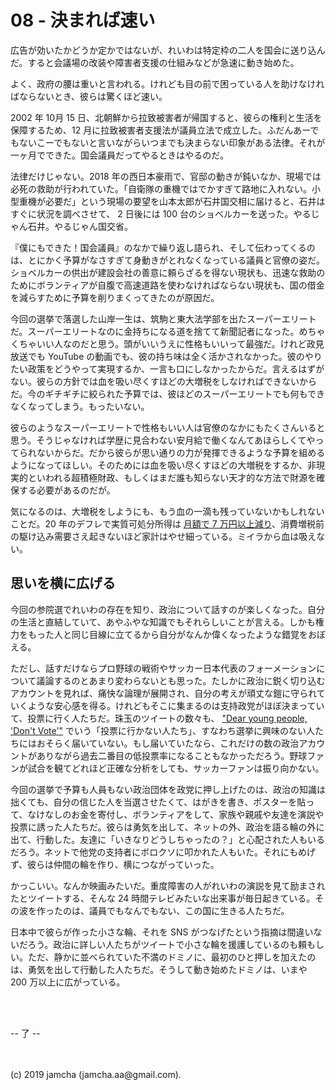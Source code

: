 

# 08 - 決まれば速い

広告が効いたかどうか定かではないが、れいわは特定枠の二人を国会に送り込んだ。すると会議場の改装や障害者支援の仕組みなどが急速に動き始めた。

よく、政府の腰は重いと言われる。けれども目の前で困っている人を助けなければならないとき、彼らは驚くほど速い。

2002 年 10月 15 日、北朝鮮から拉致被害者が帰国すると、彼らの権利と生活を保障するため、12 月に拉致被害者支援法が議員立法で成立した。ふだんあーでもないこーでもないと言いながらいつまでも決まらない印象がある法律。それが一ヶ月でできた。国会議員だってやるときはやるのだ。

法律だけじゃない。2018 年の西日本豪雨で、官邸の動きが鈍いなか、現場では必死の救助が行われていた。「自衛隊の重機ではでかすぎて路地に入れない。小型重機が必要だ」という現場の要望を山本太郎が石井国交相に届けると、石井はすぐに状況を調べさせて、 2 日後には 100 台のショベルカーを送った。やるじゃん石井。やるじゃん国交省。

『僕にもできた！国会議員』のなかで繰り返し語られ、そして伝わってくるのは、とにかく予算がなさすぎて身動きがとれなくなっている議員と官僚の姿だ。ショベルカーの供出が建設会社の善意に頼らざるを得ない現状も、迅速な救助のためにボランティアが自腹で高速道路を使わなければならない現状も、国の借金を減らすために予算を削りまくってきたのが原因だ。

今回の選挙で落選した山岸一生は、筑駒と東大法学部を出たスーパーエリートだ。スーパーエリートなのに金持ちになる道を捨てて新聞記者になった。めちゃくちゃいい人なのだと思う。頭がいいうえに性格もいいって最強だ。けれど政見放送でも YouTube の動画でも、彼の持ち味は全く活かされなかった。彼のやりたい政策をどうやって実現するか、一言も口にしなかったからだ。言えるはずがない。彼らの方針では血を吸い尽くすほどの大増税をしなければできないからだ。今のギチギチに絞られた予算では、彼ほどのスーパーエリートでも何もできなくなってしまう。もったいない。

彼らのようなスーパーエリートで性格もいい人は官僚のなかにもたくさんいると思う。そうじゃなければ学歴に見合わない安月給で働くなんてあほらしくてやってられないからだ。だから彼らが思い通りの力が発揮できるような予算を組めるようになってほしい。そのためには血を吸い尽くすほどの大増税をするか、非現実的といわれる超積極財政、もしくはまだ誰も知らない天才的な方法で財源を確保する必要があるのだが。

気になるのは、大増税をしようにも、もう血の一滴も残っていないかもしれないことだ。20 年のデフレで実質可処分所得は [月額で 7 万円以上減り](https://www.jcp.or.jp/akahata/aik15/2016-02-21/2016022101_03_1.html)、消費増税前の駆け込み需要さえ起きないほど家計はやせ細っている。ミイラから血は吸えない。

## 思いを横に広げる

今回の参院選でれいわの存在を知り、政治について話すのが楽しくなった。自分の生活と直結していて、あやふやな知識でもそれらしいことが言える。しかも権力をもった人と同じ目線に立てるから自分がなんか偉くなったような錯覚をおぼえる。

ただし、話すだけならプロ野球の戦術やサッカー日本代表のフォーメーションについて議論するのとあまり変わらないとも思った。たしかに政治に鋭く切り込むアカウントを見れば、痛快な論理が展開され、自分の考えが頑丈な鎧に守られていくような安心感を得る。けれどもそこに集まるのは支持政党がほぼ決まっていて、投票に行く人たちだ。珠玉のツイートの数々も、 ["Dear young people, 'Don't Vote'"](https://www.youtube.com/watch?v=t0e9guhV35o) でいう「投票に行かない人たち」、すなわち選挙に興味のない人たちにはおそらく届いていない。もし届いていたなら、これだけの数の政治アカウントがありながら過去二番目の低投票率になることもなかっただろう。野球ファンが試合を観てどれほど正確な分析をしても、サッカーファンは振り向かない。

今回の選挙で予算も人員もない政治団体を政党に押し上げたのは、政治の知識は拙くても、自分の信じた人を当選させたくて、はがきを書き、ポスターを貼って、なけなしのお金を寄付し、ボランティアをして、家族や親戚や友達を演説や投票に誘った人たちだ。彼らは勇気を出して、ネットの外、政治を語る輪の外に出て、行動した。友達に「いきなりどうしちゃったの？」と心配された人もいるだろう。ネットで他党の支持者にボロクソに叩かれた人もいた。それにもめげず、彼らは仲間の輪を作り、横につながっていった。

かっこいい。なんか映画みたいだ。重度障害の人がれいわの演説を見て励まされたとツイートする、そんな 24 時間テレビみたいな出来事が毎日起きている。その波を作ったのは、議員でもなんでもない、この国に生きる人たちだ。

日本中で彼らが作った小さな輪、それを SNS がつなげたという指摘は間違いないだろう。政治に詳しい人たちがツイートで小さな輪を援護しているのも頼もしい。ただ、静かに並べられていた不満のドミノに、最初のひと押しを加えたのは、勇気を出して行動した人たちだ。そうして動き始めたドミノは、いまや 200 万以上に広がっている。

<br>
<br>

-- 了 --

<br>
<br>
(c) 2019 jamcha (jamcha.aa@gmail.com).

